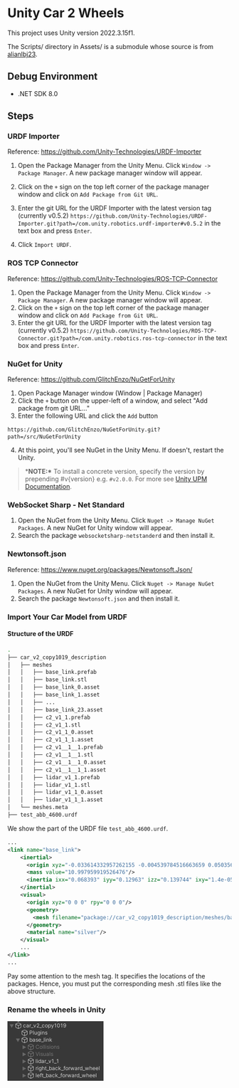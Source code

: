# Unity Car 2 Wheels

This project uses Unity version 2022.3.15f1.

The Scripts/ directory in Assets/ is a submodule whose source is from [alianlbj23](https://github.com/alianlbj23/Unity_script).



## Debug Environment

- .NET SDK 8.0



## Steps

### URDF Importer

Reference: https://github.com/Unity-Technologies/URDF-Importer

1. Open the Package Manager from the Unity Menu. Click `Window -> Package Manager`. A new package manager window will appear.

2. Click on the `+` sign on the top left corner of the package manager window and click on `Add Package from Git URL`.
3. Enter the git URL for the URDF Importer with the latest version tag (currently v0.5.2) `https://github.com/Unity-Technologies/URDF-Importer.git?path=/com.unity.robotics.urdf-importer#v0.5.2` in the text box and press `Enter`.
4. Click `Import URDF`.



### ROS TCP Connector

Reference: https://github.com/Unity-Technologies/ROS-TCP-Connector

1. Open the Package Manager from the Unity Menu. Click `Window -> Package Manager`. A new package manager window will appear.
2. Click on the `+` sign on the top left corner of the package manager window and click on `Add Package from Git URL`.
3. Enter the git URL for the URDF Importer with the latest version tag (currently v0.5.2) `https://github.com/Unity-Technologies/ROS-TCP-Connector.git?path=/com.unity.robotics.ros-tcp-connector` in the text box and press `Enter`.



### NuGet for Unity

Reference: https://github.com/GlitchEnzo/NuGetForUnity

1. Open Package Manager window (Window | Package Manager)
2. Click the `+` button on the upper-left of a window, and select "Add package from git URL..."
3. Enter the following URL and click the `Add` button

```
https://github.com/GlitchEnzo/NuGetForUnity.git?path=/src/NuGetForUnity
```

4. At this point, you'll see NuGet in the Unity Menu. If doesn't, restart the Unity.



> ***NOTE:\*** To install a concrete version, specify the version by prepending #v{version} e.g. `#v2.0.0`. For more see [Unity UPM Documentation](https://docs.unity3d.com/Manual/upm-git.html).



### WebSocket Sharp - Net Standard

1. Open the NuGet from the Unity Menu. Click `Nuget -> Manage NuGet Packages`. A new NuGet for Unity window will appear.
2. Search the package `websocketsharp-netstanderd` and then install it.



### Newtonsoft.json

Reference: https://www.nuget.org/packages/Newtonsoft.Json/

1. Open the NuGet from the Unity Menu. Click `Nuget -> Manage NuGet Packages`. A new NuGet for Unity window will appear.
2. Search the package `Newtonsoft.json` and then install it.



### Import Your Car Model from URDF

#### Structure of the URDF

```bash
.
├── car_v2_copy1019_description
│   ├── meshes
│   │   ├── base_link.prefab
│   │   ├── base_link.stl
│   │   ├── base_link_0.asset
│   │   ├── base_link_1.asset
│   │   ├── ...
│   │   ├── base_link_23.asset
│   │   ├── c2_v1_1.prefab
│   │   ├── c2_v1_1.stl
│   │   ├── c2_v1_1_0.asset
│   │   ├── c2_v1_1_1.asset
│   │   ├── c2_v1__1__1.prefab
│   │   ├── c2_v1__1__1.stl
│   │   ├── c2_v1__1__1_0.asset
│   │   ├── c2_v1__1__1_1.asset
│   │   ├── lidar_v1_1.prefab
│   │   ├── lidar_v1_1.stl
│   │   ├── lidar_v1_1_0.asset
│   │   ├── lidar_v1_1_1.asset
│   └── meshes.meta
├── test_abb_4600.urdf
```

We show the part of the URDF file `test_abb_4600.urdf`.

```xml
...
<link name="base_link">
    <inertial>
      <origin xyz="-0.033614332957262155 -0.004539784516663659 0.05035636914443814" rpy="0 0 0"/>
      <mass value="10.997959919526476"/>
      <inertia ixx="0.068393" iyy="0.12963" izz="0.139744" ixy="1.4e-05" iyz="-4e-06" ixz="-0.00959"/>
    </inertial>
    <visual>
      <origin xyz="0 0 0" rpy="0 0 0"/>
      <geometry>
        <mesh filename="package://car_v2_copy1019_description/meshes/base_link.stl" scale="0.001 0.001 0.001"/>
      </geometry>
      <material name="silver"/>
    </visual>
    ...
</link>
...
```

Pay some attention to the mesh tag. It specifies the locations of the packages. Hence, you must put the corresponding mesh .stl files like the above structure.



### Rename the wheels in Unity

![rename_wheels](./imgs/rename_wheels.png)


